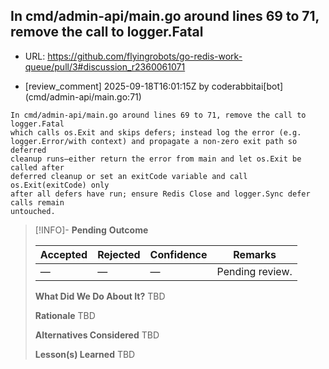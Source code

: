 ## In cmd/admin-api/main.go around lines 69 to 71, remove the call to logger.Fatal

- URL: https://github.com/flyingrobots/go-redis-work-queue/pull/3#discussion_r2360061071

- [review_comment] 2025-09-18T16:01:15Z by coderabbitai[bot] (cmd/admin-api/main.go:71)

```text
In cmd/admin-api/main.go around lines 69 to 71, remove the call to logger.Fatal
which calls os.Exit and skips defers; instead log the error (e.g.
logger.Error/with context) and propagate a non-zero exit path so deferred
cleanup runs—either return the error from main and let os.Exit be called after
deferred cleanup or set an exitCode variable and call os.Exit(exitCode) only
after all defers have run; ensure Redis Close and logger.Sync defer calls remain
untouched.
```

> [!INFO]- **Pending**
> **Outcome**
> 
> | Accepted | Rejected | Confidence | Remarks |
> |----------|----------|------------|---------|
> | — | — | — | Pending review. |
>
> **What Did We Do About It?**
> TBD
>
> **Rationale**
> TBD
>
> **Alternatives Considered**
> TBD
>
> **Lesson(s) Learned**
> TBD
